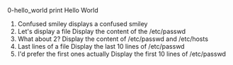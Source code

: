 0-hello_world  print Hello World
1. Confused smiley  displays a confused smiley 
2. Let's display a file Display the content of the /etc/passwd
3. What about 2? Display the content of /etc/passwd and /etc/hosts
4. Last lines of a file Display the last 10 lines of /etc/passwd
5. I'd prefer the first ones actually Display the first 10 lines of /etc/passwd

